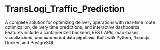 # TransLogi_Traffic_Prediction
A complete solution for optimizing delivery operations with real-time route optimization, delivery time predictions, and interactive dashboards. Features include a containerized backend, REST APIs, map-based visualizations, and automated data pipelines. Built with Python, React.js, Docker, and PostgreSQL
